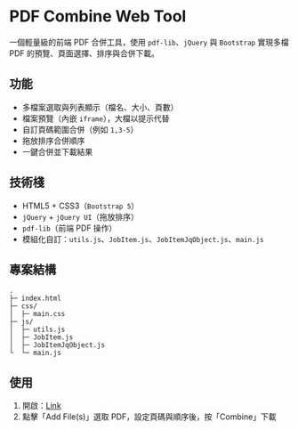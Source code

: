 # PDF Combine Web Tool

一個輕量級的前端 PDF 合併工具，使用 `pdf-lib`、`jQuery` 與 `Bootstrap` 實現多檔 PDF 的預覽、頁面選擇、排序與合併下載。

## 功能

- 多檔案選取與列表顯示（檔名、大小、頁數）
- 檔案預覽（內嵌 `iframe`），大檔以提示代替
- 自訂頁碼範圍合併（例如 `1,3-5`）
- 拖放排序合併順序
- 一鍵合併並下載結果

## 技術棧

- HTML5 + CSS3（`Bootstrap 5`）
- `jQuery` + `jQuery UI`（拖放排序）
- `pdf-lib`（前端 PDF 操作）
- 模組化自訂：`utils.js`、`JobItem.js`、`JobItemJqObject.js`、`main.js`

## 專案結構

```
.
├─ index.html
├─ css/
│  ├─ main.css
├─ js/
│  ├─ utils.js
│  ├─ JobItem.js
│  ├─ JobItemJqObject.js
└  └─ main.js
```

## 使用

1. 開啟：<a href="https://enochwong3111.github.io/CombinePDFOnline/" target="_blank">Link</a>
2. 點擊「Add File(s)」選取 PDF，設定頁碼與順序後，按「Combine」下載
